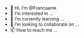 - 👋 Hi, I’m @Francaamk
- 👀 I’m interested in ...
- 🌱 I’m currently learning ...
- 💞️ I’m looking to collaborate on ...
- 📫 How to reach me ...

<!---
Francaamk/Francaamk is a ✨ special ✨ repository because its `README.md` (this file) appears on your GitHub profile.
You can click the Preview link to take a look at your changes.
--->
